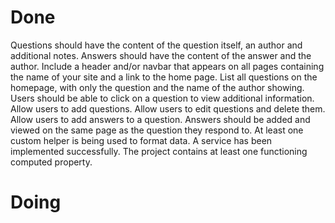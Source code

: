 # Done

Questions should have the content of the question itself, an author and additional notes.
Answers should have the content of the answer and the author.
Include a header and/or navbar that appears on all pages containing the name of your site and a link to the home page.
List all questions on the homepage, with only the question and the name of the author showing.
Users should be able to click on a question to view additional information.
Allow users to add questions.
Allow users to edit questions and delete them.
Allow users to add answers to a question. Answers should be added and viewed on the same page as the question they respond to.
At least one custom helper is being used to format data.
A service has been implemented successfully.
The project contains at least one functioning computed property.

# Doing
